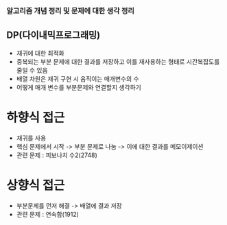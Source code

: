 ### 알고리즘 개념 정리 및 문제에 대한 생각 정리

## DP(다이내믹프로그래밍)

* 재귀에 대한 최적화
* 중복되는 부분 문제에 대한 결과를 저장하고 이를 재사용하는 형태로 시간복잡도를 줄일 수 있음
* 배열 차원은 재귀 구현 시 움직이는 매개변수의 수
* 어떻게 매개 변수를 부분문제와 연결할지 생각하기

# 하향식 접근

* 재귀를 사용
* 핵심 문제에서 시작 -> 부분 문제로 나눔 -> 이에 대한 결과를 메모이제이션
* 관련 문제 : 피보나치 수2(2748)

# 상향식 접근

* 부분문제를 먼저 해결 -> 배열에 결과 저장
* 관련 문제 : 연속합(1912)
